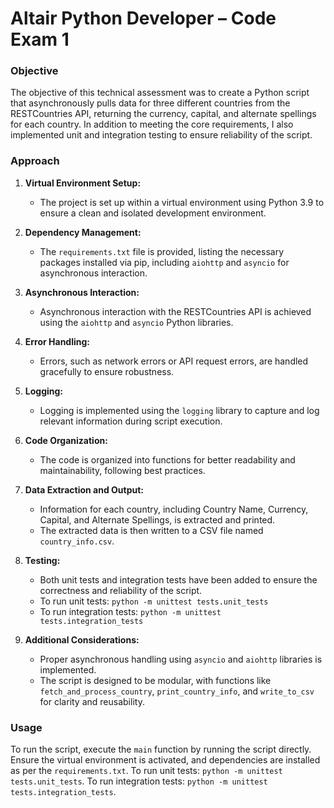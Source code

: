# Altair Python Developer – Code Exam 1

### Objective
The objective of this technical assessment was to create a Python script that asynchronously pulls data for three different countries from the RESTCountries API, returning the currency, capital, and alternate spellings for each country. In addition to meeting the core requirements, I also implemented unit and integration testing to ensure reliability of the script.

### Approach

1. **Virtual Environment Setup:**
   - The project is set up within a virtual environment using Python 3.9 to ensure a clean and isolated development environment.

2. **Dependency Management:**
   - The `requirements.txt` file is provided, listing the necessary packages installed via pip, including `aiohttp` and `asyncio` for asynchronous interaction.

3. **Asynchronous Interaction:**
   - Asynchronous interaction with the RESTCountries API is achieved using the `aiohttp` and `asyncio` Python libraries.

4. **Error Handling:**
   - Errors, such as network errors or API request errors, are handled gracefully to ensure robustness.

5. **Logging:**
   - Logging is implemented using the `logging` library to capture and log relevant information during script execution.

6. **Code Organization:**
   - The code is organized into functions for better readability and maintainability, following best practices.

7. **Data Extraction and Output:**
   - Information for each country, including Country Name, Currency, Capital, and Alternate Spellings, is extracted and printed.
   - The extracted data is then written to a CSV file named `country_info.csv`.

8. **Testing:**
   - Both unit tests and integration tests have been added to ensure the correctness and reliability of the script.
   - To run unit tests: `python -m unittest tests.unit_tests`
   - To run integration tests: `python -m unittest tests.integration_tests`

9. **Additional Considerations:**
   - Proper asynchronous handling using `asyncio` and `aiohttp` libraries is implemented.
   - The script is designed to be modular, with functions like `fetch_and_process_country`, `print_country_info`, and `write_to_csv` for clarity and reusability.

### Usage
To run the script, execute the `main` function by running the script directly. Ensure the virtual environment is activated, and dependencies are installed as per the `requirements.txt`. To run unit tests: `python -m unittest tests.unit_tests`. To run integration tests: `python -m unittest tests.integration_tests`.
